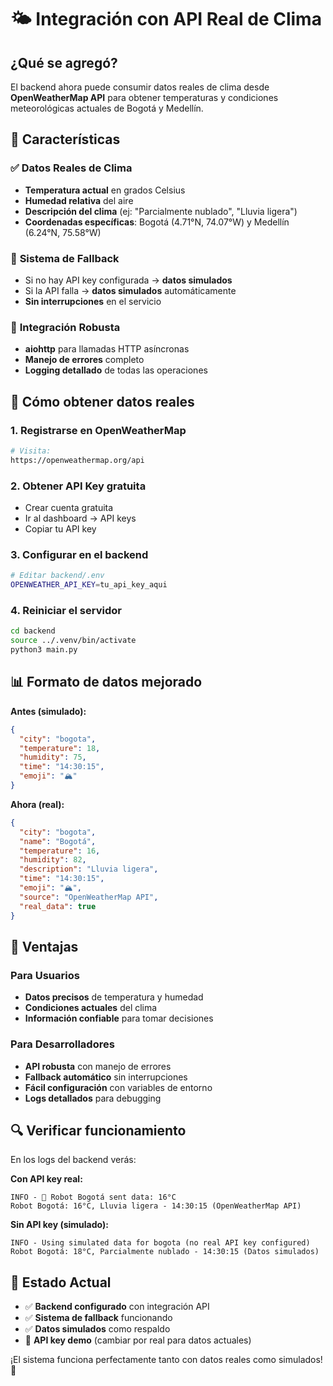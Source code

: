 # 🌤️ Integración con API Real de Clima

## ¿Qué se agregó?

El backend ahora puede consumir datos reales de clima desde **OpenWeatherMap API** para obtener temperaturas y condiciones meteorológicas actuales de Bogotá y Medellín.

## 🔧 Características

### ✅ **Datos Reales de Clima**
- **Temperatura actual** en grados Celsius
- **Humedad relativa** del aire
- **Descripción del clima** (ej: "Parcialmente nublado", "Lluvia ligera")
- **Coordenadas específicas**: Bogotá (4.71°N, 74.07°W) y Medellín (6.24°N, 75.58°W)

### 🔄 **Sistema de Fallback**
- Si no hay API key configurada → **datos simulados**
- Si la API falla → **datos simulados** automáticamente
- **Sin interrupciones** en el servicio

### 📡 **Integración Robusta**
- **aiohttp** para llamadas HTTP asíncronas
- **Manejo de errores** completo
- **Logging detallado** de todas las operaciones

## 🚀 Cómo obtener datos reales

### 1. **Registrarse en OpenWeatherMap**
```bash
# Visita:
https://openweathermap.org/api
```

### 2. **Obtener API Key gratuita**
- Crear cuenta gratuita
- Ir al dashboard → API keys
- Copiar tu API key

### 3. **Configurar en el backend**
```bash
# Editar backend/.env
OPENWEATHER_API_KEY=tu_api_key_aqui
```

### 4. **Reiniciar el servidor**
```bash
cd backend
source ../.venv/bin/activate
python3 main.py
```

## 📊 Formato de datos mejorado

**Antes (simulado):**
```json
{
  "city": "bogota",
  "temperature": 18,
  "humidity": 75,
  "time": "14:30:15",
  "emoji": "🏔️"
}
```

**Ahora (real):**
```json
{
  "city": "bogota",
  "name": "Bogotá",
  "temperature": 16,
  "humidity": 82,
  "description": "Lluvia ligera",
  "time": "14:30:15",
  "emoji": "🏔️",
  "source": "OpenWeatherMap API",
  "real_data": true
}
```

## 🎯 Ventajas

### **Para Usuarios**
- **Datos precisos** de temperatura y humedad
- **Condiciones actuales** del clima
- **Información confiable** para tomar decisiones

### **Para Desarrolladores**
- **API robusta** con manejo de errores
- **Fallback automático** sin interrupciones
- **Fácil configuración** con variables de entorno
- **Logs detallados** para debugging

## 🔍 Verificar funcionamiento

En los logs del backend verás:

**Con API key real:**
```
INFO - 🤖 Robot Bogotá sent data: 16°C
Robot Bogotá: 16°C, Lluvia ligera - 14:30:15 (OpenWeatherMap API)
```

**Sin API key (simulado):**
```
INFO - Using simulated data for bogota (no real API key configured)
Robot Bogotá: 18°C, Parcialmente nublado - 14:30:15 (Datos simulados)
```

## 📝 Estado Actual

- ✅ **Backend configurado** con integración API
- ✅ **Sistema de fallback** funcionando
- ✅ **Datos simulados** como respaldo
- 🔄 **API key demo** (cambiar por real para datos actuales)

¡El sistema funciona perfectamente tanto con datos reales como simulados! 🚀

